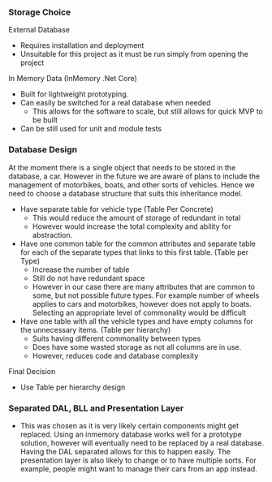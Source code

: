### Storage Choice
External Database
* Requires installation and deployment
* Unsuitable for this project as it must be run simply from opening the project

In Memory Data (InMemory .Net Core)
* Built for lightweight prototyping.
* Can easily be switched for a real database when needed
    * This allows for the software to scale, but still allows for quick MVP to be built
* Can be still used for unit and module tests 

### Database Design
At the moment there is a single object that needs to be stored in the database, a car. However in the future we are aware of plans to include the management of motorbikes, boats, and other sorts of vehicles. Hence we need to choose a database structure that suits this inheritance model. 
* Have separate table for vehicle type (Table Per Concrete)
    * This would reduce the amount of storage of redundant in total
    * However would increase the total complexity and ability for abstraction.
* Have one common table for the common attributes and separate table for each of the separate types that links to this first table. (Table per Type)
    * Increase the number of table
    * Still do not have redundant space
    * However in our case there are many attributes that are common to some, but not possible future types. For example number of wheels applies to cars and motorbikes, however does not apply to boats. Selecting an appropriate level of commonality would be difficult
* Have one table with all the vehicle types and have empty columns for the unnecessary items. (Table per hierarchy)
    * Suits having different commonality between types
    * Does have some wasted storage as not all columns are in use. 
    * However, reduces code and database complexity

Final Decision 
* Use Table per hierarchy design

### Separated DAL, BLL and Presentation Layer
* This was chosen as it is very likely certain components might get replaced. Using an inmemory database works well for a prototype solution, however will eventually need to be replaced by a real database. Having the DAL separated allows for this to happen easily. The presentation layer is also likely to change or to have multiple sorts. For example, people might want to manage their cars from an app instead. 

 
